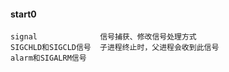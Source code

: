 #### start0

```
signal              信号捕获、修改信号处理方式
SIGCHLD和SIGCLD信号  子进程终止时，父进程会收到此信号
alarm和SIGALRM信号   
```

